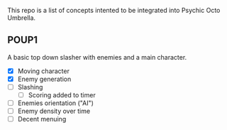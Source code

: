 This repo is a list of concepts intented to be integrated into Psychic Octo Umbrella.

## POUP1

A basic top down slasher with enemies and a main character.

- [x] Moving character
- [x] Enemy generation
- [ ] Slashing
  - [ ] Scoring added to timer
- [ ] Enemies orientation ("AI")
- [ ] Enemy density over time
- [ ] Decent menuing
